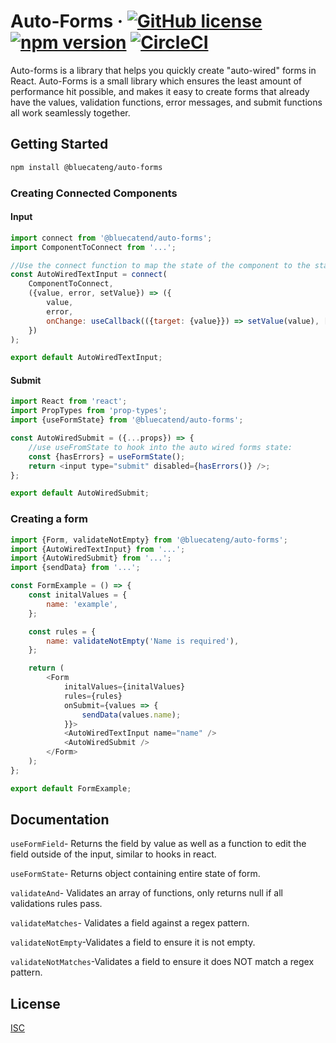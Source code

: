 # Auto-Forms &middot; [![GitHub license](https://img.shields.io/badge/license-ISC-blue.svg)](https://github.com/bluecatengineering/auto-forms/blob/use-circleci/LICENSE) [![npm version](https://img.shields.io/npm/v/@bluecateng/auto-forms.svg?style=flat)](https://www.npmjs.com/package/@bluecateng/auto-forms) [![CircleCI](https://circleci.com/gh/bluecatengineering/auto-forms.svg?style=shield)](https://circleci.com/gh/bluecatengineering/auto-forms)

Auto-forms is a library that helps you quickly create "auto-wired" forms in React. Auto-Forms is a small library which ensures the least amount of performance hit possible, and makes it easy to create forms that already have the values, validation functions, error messages, and submit functions all work seamlessly together.

## Getting Started

```bash
npm install @bluecateng/auto-forms
```

### Creating Connected Components

#### Input

```javascript
import connect from '@bluecatend/auto-forms';
import ComponentToConnect from '...';

//Use the connect function to map the state of the component to the state of the auto-wired form:
const AutoWiredTextInput = connect(
	ComponentToConnect,
	({value, error, setValue}) => ({
		value,
		error,
		onChange: useCallback(({target: {value}}) => setValue(value), [setValue]),
	})
);

export default AutoWiredTextInput;
```

#### Submit

```javascript
import React from 'react';
import PropTypes from 'prop-types';
import {useFormState} from '@bluecatend/auto-forms';

const AutoWiredSubmit = ({...props}) => {
	//use useFromState to hook into the auto wired forms state:
	const {hasErrors} = useFormState();
	return <input type="submit" disabled={hasErrors()} />;
};

export default AutoWiredSubmit;
```

### Creating a form

```javascript
import {Form, validateNotEmpty} from '@bluecateng/auto-forms';
import {AutoWiredTextInput} from '...';
import {AutoWiredSubmit} from '...';
import {sendData} from '...';

const FormExample = () => {
	const initalValues = {
		name: 'example',
	};

	const rules = {
		name: validateNotEmpty('Name is required'),
	};

	return (
		<Form
			initalValues={initalValues}
			rules={rules}
			onSubmit={values => {
				sendData(values.name);
			}}>
			<AutoWiredTextInput name="name" />
			<AutoWiredSubmit />
		</Form>
	);
};

export default FormExample;
```

## Documentation

`useFormField`- Returns the field by value as well as a function to edit the field outside of the input, similar to hooks in react.

`useFormState`- Returns object containing entire state of form.

`validateAnd`- Validates an array of functions, only returns null if all validations rules pass.

`validateMatches`- Validates a field against a regex pattern.

`validateNotEmpty`-Validates a field to ensure it is not empty.

`validateNotMatches`-Validates a field to ensure it does NOT match a regex pattern.

## License

[ISC](https://choosealicense.com/licenses/isc/)
